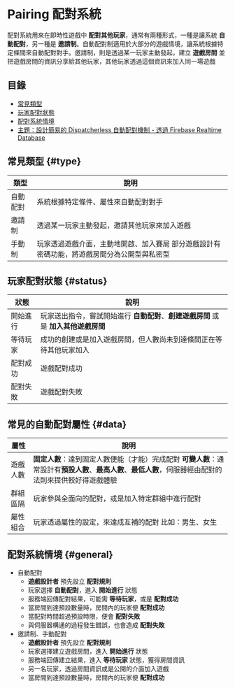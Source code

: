 # Pairing 配對系統

配對系統用來在即時性遊戲中 **配對其他玩家**，通常有兩種形式，一種是讓系統 **自動配對**，另一種是 **邀請制**。自動配對制適用於大部分的遊戲情境，讓系統根據特定條間來自動配對對手。邀請制，則是透過某一玩家主動發起，建立 **遊戲房間** 並把遊戲房間的資訊分享給其他玩家，其他玩家透過這個資訊來加入同一場遊戲

## 目錄

* [常見類型](./#type)
* [玩家配對狀態](./#status)
* [配對系統情境](./#general)
* [主題：設計簡易的 Dispatcherless 自動配對機制 - 透過 Firebase Realtime Database](she-ji-jian-yi-de-dispatcherless-zi-dong-pei-dui-ji-zhi-tou-guo-firebase-realtime-database.md)

## 常見類型 {#type}

| 類型 | 說明 |
| --- | --- |
| 自動配對 | 系統根據特定條件、屬性來自動配對對手 |
| 邀請制 | 透過某一玩家主動發起，邀請其他玩家來加入遊戲 |
| 手動制 | 玩家透過遊戲介面，主動地開啟、加入賽局   部分遊戲設計有密碼功能，將遊戲房間分為公開型與私密型 |

## 玩家配對狀態 {#status}

| 狀態 | 說明 |
| --- | --- |
| 開始進行 | 玩家送出指令，嘗試開始進行 **自動配對**、**創建遊戲房間** 或是 **加入其他遊戲房間** |
| 等待玩家 | 成功的創建或是加入遊戲房間，但人數尚未到達條間正在等待其他玩家加入 |
| 配對成功 | 遊戲配對成功 |
| 配對失敗 | 遊戲配對失敗 |

## 常見的自動配對屬性 {#data}

| 屬性 | 說明 |
| --- | --- |
| 遊戲人數 | **固定人數**：達到固定人數便能（才能）完成配對   **可變人數**：通常設計有**預設人數**、**最高人數**、**最低人數**，伺服器經由配對的法則來提供較好得遊戲體驗 |
| 群組區隔 | 玩家參與全面向的配對，或是加入特定群組中進行配對 |
| 屬性組合 | 玩家透過屬性的設定，來達成互補的配對   比如：男生、女生 |

## 配對系統情境 {#general}

* 自動配對
  * **遊戲設計者** 預先設立 **配對規則**
  * 玩家選擇 **自動配對**，進入 **開始進行** 狀態
  * 服務端回傳配對結果，可能需 **等待玩家**，或是 **配對成功**
  * 當房間到達預設數量時，房間內的玩家便 **配對成功**
  * 當配對時間超過預設時限，便會 **配對失敗**
  * 與伺服器構通的過程發生錯誤，也會造成 **配對失敗**
* 邀請制、手動配對
  * **遊戲設計者** 預先設立 **配對規則**
  * 玩家選擇建立遊戲房間，進入 **開始進行** 狀態
  * 服務端回傳建立結果，進入 **等待玩家** 狀態，獲得房間資訊
  * 另一名玩家，透過房間資訊或是公開的介面加入遊戲
  * 當房間到達預設數量時，房間內的玩家便 **配對成功**

